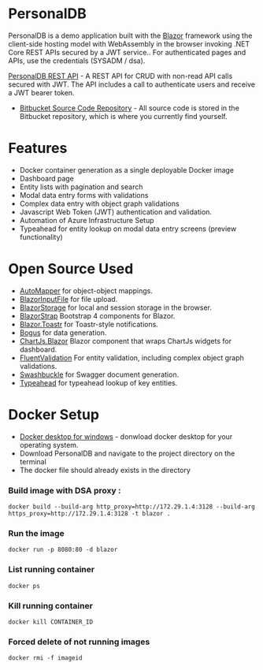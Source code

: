 # PersonalDB

PersonalDB is a demo application built with the [Blazor](https://blazor.net) framework using the client-side hosting model with WebAssembly in the browser invoking .NET Core REST APIs secured by a JWT service.. For authenticated pages and APIs, use the credentials (SYSADM / dsa).

[PersonalDB REST API](http://localhost:8888/swagger/index.html) - A REST API for CRUD with non-read API calls secured with JWT. The API includes a call to authenticate users and receive a JWT bearer token.

* [Bitbucket Source Code Repository](https://rad@git.app.corp.dsa.de/scm/dsapersdb/dsa-personaldb.git) - All source code is stored in the Bitbucket repository, which is where you currently find yourself.


# Features

* Docker container generation as a single deployable Docker image
* Dashboard page
* Entity lists with pagination and search
* Modal data entry forms with validations
* Complex data entry with object graph validations
* Javascript Web Token (JWT) authentication and validation.
* Automation of Azure Infrastructure Setup
* Typeahead for entity lookup on modal data entry screens (preview functionality)

# Open Source Used

* [AutoMapper](https://github.com/AutoMapper/AutoMapper) for object-object mappings.
* [BlazorInputFile](https://github.com/SteveSandersonMS/BlazorInputFile) for file upload.
* [BlazorStorage](https://github.com/cloudcrate/BlazorStorage) for local and session storage in the browser.
* [BlazorStrap](https://github.com/chanan/BlazorStrap) Bootstrap 4 components for Blazor.
* [Blazor.Toastr](https://github.com/sotsera/sotsera.blazor.toaster) for Toastr-style notifications.
* [Bogus](https://github.com/bchavez/Bogus) for data generation.
* [ChartJs.Blazor](https://github.com/mariusmuntean/ChartJs.Blazor) Blazor component that wraps ChartJs widgets for dashboard.
* [FluentValidation](https://github.com/JeremySkinner/FluentValidation) For entity validation, including complex object graph validations. 
* [Swashbuckle](https://github.com/domaindrivendev/Swashbuckle) for Swagger document generation.
* [Typeahead](https://github.com/Blazored/Typeahead) for typeahead lookup of key entities.


# Docker Setup

* [Docker desktop for windows](https://hub.docker.com/editions/community/docker-ce-desktop-windows) - donwload docker desktop for your operating system.
* Download PersonalDB and navigate to the project directory on the terminal 
* The docker file should already exists in the directory
### Build image with DSA proxy :

```
docker build --build-arg http_proxy=http://172.29.1.4:3128 --build-arg https_proxy=http://172.29.1.4:3128 -t blazor .
```
### Run the image

```
docker run -p 8080:80 -d blazor
```

### List running container

```
docker ps
```
### Kill running container

```
docker kill CONTAINER_ID
```
###   Forced delete of not running images
```
docker rmi -f imageid
```


